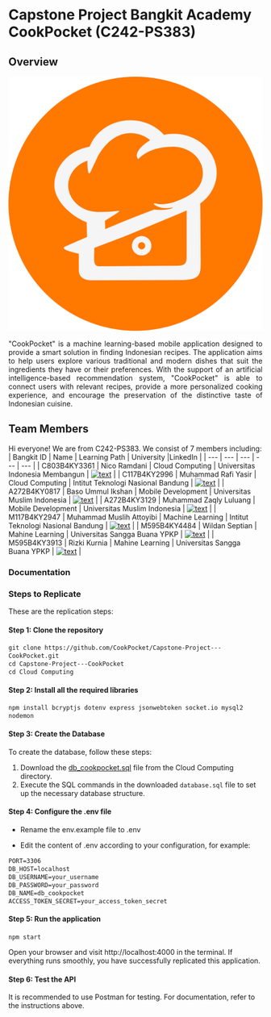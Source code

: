 Capstone Project Bangkit Academy CookPocket (C242-PS383)
==
Overview
--
![image alt](https://github.com/CookPocket/Capstone-Project---CookPocket/blob/c7dfd8d42c53ad16967dab42cb205a8401cc17dd/logoCookPocket1.3.png)
<p align="justify">"CookPocket" is a machine learning-based mobile application designed to provide a smart solution in finding Indonesian recipes. The application aims to help users explore various traditional and modern dishes that suit the ingredients they have or their preferences. With the support of an artificial intelligence-based recommendation system, "CookPocket" is able to connect users with relevant recipes, provide a more personalized cooking experience, and encourage the preservation of the distinctive taste of Indonesian cuisine.</p>

Team Members
--
<!--

**Here are some ideas to get you started:**

🙋‍♀️ A short introduction - what is your organization all about?
🌈 Contribution guidelines - how can the community get involved?
👩‍💻 Useful resources - where can the community find your docs? Is there anything else the community should know?
🍿 Fun facts - what does your team eat for breakfast?
🧙 Remember, you can do mighty things with the power of [Markdown](https://docs.github.com/github/writing-on-github/getting-started-with-writing-and-formatting-on-github/basic-writing-and-formatting-syntax)
-->
Hi everyone! We are from C242-PS383. We consist of 7 members including:
| Bangkit ID | Name     | Learning Path | University  |LinkedIn |
| ---        | ---      | ---           | ---         | ---       |
| C803B4KY3361 | Nico Ramdani | Cloud Computing | Universitas Indonesia Membangun | [![text](https://img.shields.io/badge/LinkedIn-0077B5?style=for-the-badge&logo=linkedin&logoColor=white)](https://www.linkedin.com/in/nico-ramdani-4184a1232?utm_source=share&utm_campaign=share_via&utm_content=profile&utm_medium=android_app) |
| C117B4KY2996 | Muhammad Rafi Yasir | Cloud Computing | Intitut Teknologi Nasional Bandung | [![text](https://img.shields.io/badge/LinkedIn-0077B5?style=for-the-badge&logo=linkedin&logoColor=white)](www.linkedin.com/in/rafi-yasir-ba0b17251) |
| A272B4KY0817 | Baso Ummul Ikshan | Mobile Development | Universitas Muslim Indonesia | [![text](https://img.shields.io/badge/LinkedIn-0077B5?style=for-the-badge&logo=linkedin&logoColor=white)](https://www.linkedin.com/in/baso-ummul-ikshan-380177281) |
| A272B4KY3129 | Muhammad Zaqly Luluang  | Mobile Development | Universitas Muslim Indonesia | [![text](https://img.shields.io/badge/LinkedIn-0077B5?style=for-the-badge&logo=linkedin&logoColor=white)](https://www.linkedin.com/in/muhammad-zaqly-luluang-468a61327/) |
| M117B4KY2947 | Muhammad Muslih Attoyibi | Machine Learning | Intitut Teknologi Nasional Bandung | [![text](https://img.shields.io/badge/LinkedIn-0077B5?style=for-the-badge&logo=linkedin&logoColor=white)](https://www.linkedin.com/in/muhammad-muslih-2153282b2/) |
| M595B4KY4484 | Wildan Septian | Mahine Learning | Universitas Sangga Buana YPKP | [![text](https://img.shields.io/badge/LinkedIn-0077B5?style=for-the-badge&logo=linkedin&logoColor=white)](www.linkedin.com/in/wildan-septian-2109ahz) |
| M595B4KY3913 | Rizki Kurnia | Mahine Learning | Universitas Sangga Buana YPKP | [![text](https://img.shields.io/badge/LinkedIn-0077B5?style=for-the-badge&logo=linkedin&logoColor=white)](https://www.linkedin.com/in/rizki-kurnia-337287295/) |

### Documentation 

### Steps to Replicate

These are the replication steps:

#### Step 1: Clone the repository

```
git clone https://github.com/CookPocket/Capstone-Project---CookPocket.git
cd Capstone-Project---CookPocket
cd Cloud Computing
```

#### Step 2: Install all the required libraries

```
npm install bcryptjs dotenv express jsonwebtoken socket.io mysql2 nodemon
```

#### Step 3: Create the Database

To create the database, follow these steps:

1. Download the [db_cookpocket.sql](https://github.com/CookPocket/Capstone-Project---CookPocket/blob/main/Cloud%20Computing/db_cookpocket.sql) file from the Cloud Computing directory.
2. Execute the SQL commands in the downloaded `database.sql` file to set up the necessary database structure.

#### Step 4: Configure the .env file

- Rename the env.example file to .env

- Edit the content of .env according to your configuration, for example:

```
PORT=3306
DB_HOST=localhost
DB_USERNAME=your_username
DB_PASSWORD=your_password
DB_NAME=db_cookpocket
ACCESS_TOKEN_SECRET=your_access_token_secret
```

#### Step 5: Run the application

```
npm start
```

Open your browser and visit http://localhost:4000 in the terminal. If everything runs smoothly, you have successfully replicated this application.

#### Step 6: Test the API

It is recommended to use Postman for testing. For documentation, refer to the instructions above.
